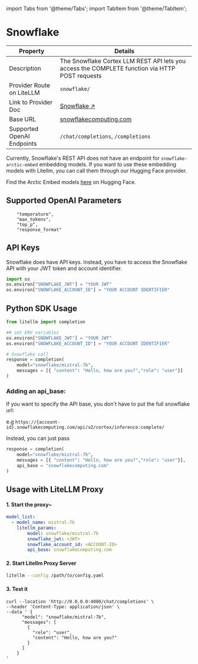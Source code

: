 import Tabs from '@theme/Tabs';
import TabItem from '@theme/TabItem';


# Snowflake
| Property | Details |
|-------|-------|
| Description | The Snowflake Cortex LLM REST API lets you access the COMPLETE function via HTTP POST requests|
| Provider Route on LiteLLM | `snowflake/` |
| Link to Provider Doc | [Snowflake ↗](https://docs.snowflake.com/en/user-guide/snowflake-cortex/cortex-llm-rest-api) |
| Base URL | [snowflakecomputing.com](snowflakecomputing.com) |
| Supported OpenAI Endpoints | `/chat/completions`, `/completions` |



Currently, Snowflake's REST API does not have an endpoint for `snowflake-arctic-embed` embedding models. If you want to use these embedding models with Litellm, you can call them through our Hugging Face provider. 

Find the Arctic Embed models [here](https://huggingface.co/collections/Snowflake/arctic-embed-661fd57d50fab5fc314e4c18) on Hugging Face.

## Supported OpenAI Parameters
```
    "temperature",
    "max_tokens",
    "top_p",
    "response_format"
```

## API Keys

Snowflake does have API keys. Instead, you have to access the Snowflake API with your JWT token and account identifier.

```python
import os 
os.environ["SNOWFLAKE_JWT"] = "YOUR JWT"
os.environ["SNOWFLAKE_ACCOUNT_ID"] = "YOUR ACCOUNT IDENTIFIER"
```
## Python SDK Usage 

```python
from litellm import completion

## set ENV variables
os.environ["SNOWFLAKE_JWT"] = "YOUR JWT"
os.environ["SNOWFLAKE_ACCOUNT_ID"] = "YOUR ACCOUNT IDENTIFIER"

# Snowflake call
response = completion(
    model="snowflake/mistral-7b", 
    messages = [{ "content": "Hello, how are you?","role": "user"}]
)
```
### Adding an api_base: 

If you want to specify the API base, you don't have to put the full snowflake url:

e.g `https://{account-id}.snowflakecomputing.com/api/v2/cortex/inference:complete/`

Instead, you can just pass
```python
response = completion(
    model="snowflake/mistral-7b", 
    messages = [{ "content": "Hello, how are you?","role": "user"}],
    api_base = "snowflakecomputing.com"
)
```

## Usage with LiteLLM Proxy 


#### 1. Start the proxy~
```yaml
model_list:
  - model_name: mistral-7b
    litellm_params:
        model: snowflake/mistral-7b
        snowflake_jwt: <JWT>
        snowflake_account_id: <ACCOUNT-ID>
        api_base: snowflakecomputing.com

```

#### 2. Start Litellm Proxy Server
```bash
litellm --config /path/to/config.yaml
```

#### 3. Test it
```shell
curl --location 'http://0.0.0.0:4000/chat/completions' \
--header 'Content-Type: application/json' \
--data ' {
      "model": "snowflake/mistral-7b",
      "messages": [
        {
          "role": "user",
          "content": "Hello, how are you?"
        }
      ]
    }
'
```
